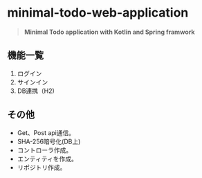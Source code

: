# minimal-todo-web-application
> **Minimal Todo application with Kotlin and Spring framwork**

##  機能一覧

1. ログイン
2. サインイン 
3. DB連携（H2)

## その他
- Get、Post api通信。
- SHA-256暗号化(DB上)
- コントローラ作成。
- エンティティを作成。
- リポジトリ作成。
